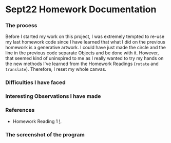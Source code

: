 # Sept22 Homework Documentation

### The process

Before I started my work on this project, I was extremely tempted to re-use my last homework code since I have learned that what I did on the previous homework is a generative artwork. I could have just made the circle and the line in the previous code separate Objects and be done with it. However, that seemed kind of uninspired to me as I really wanted to try my hands on the new methods I've learned from the Homework Readings (`rotate` and `translate`). Therefore, I reset my whole canvas.

### Difficulties I have faced


### Interesting Observations I have made


### References
- Homework Reading 1 [!](https://www.youtube.com/watch?v=o9sgjuh-CBM).

### The screenshot of the program 

